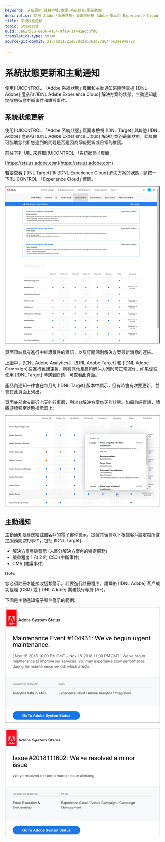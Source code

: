 ```yaml
---
keywords: 系統更新;疑難排解;維護;系統狀態;更新狀態
description: 使用 Adobe「系統狀態」頁面來檢視 Adobe 產品和 Experience Cloud 解決方案，包括 Target 的狀態。此頁面可協助您判斷您遇到的問題是否是因為系統更新或日常的維護。
title: 系統狀態更新
topic: Standard
uuid: 5a627580-8e06-4e14-9fe0-1a442acc6fd8
translation-type: tm+mt
source-git-commit: 217ca811521e67dcd1b063d77a644ba3ae94a72c

---
```



# 系統狀態更新和主動通知

使用[!UICONTROL 「Adobe 系統狀態」]頁面和主動通知來隨時掌握 [!DNL Adobe] 產品和 [!DNL Adobe Experience Cloud] 解決方案的狀態。主動通知能提醒您留意中斷事件和維護事件。

## 系統狀態更新

使用[!UICONTROL 「Adobe 系統狀態」]頁面來檢視 [!DNL Target] 與其他 [!DNL Adobe] 產品和 [!DNL Adobe Experience Cloud] 解決方案的最新狀態。此頁面可協助您判斷您遇到的問題是否是因為系統更新或日常的維護。

前往下列 URL 來存取[!UICONTROL 「系統狀態」]頁面:

[https://status.adobe.com](https://status.adobe.com)

若要查看 [!DNL Target] 等 [!DNL Experience Cloud] 解決方案的狀態，請按一下[!UICONTROL 「Experience Cloud」]標籤。

![](assets/system_status.png)

頁面頂端具有進行中維護事件的資訊，以及訂閱個別解決方案最新消息的連結。

上圖中，[!DNL Adobe Analytics]、[!DNL Adobe Target] 和 [!DNL Adobe Campaign] 在進行維護更新。所有其他產品和解決方案則可正常運作。如果您在使用 [!DNL Target] 時遇到問題，可查看此頁面。

產品內通知一律會在每月的 [!DNL Target] 版本中顯示，但有時會有次要更新，並會在此頁面上列出。

頁面底部會有最近七天的行事曆，列出各解決方案每天的狀態。如需詳細資訊，請將游標移至狀態指示器上:

![](assets/system_status_indicator.png)

## 主動通知

主動通知是傳送給註冊客戶的電子郵件警示，提醒其留意以下根據客戶設定檔所含之服務開啟的事件，包括 [!DNL Target]:

* 解決方案層級警示 (未區分解決方案內的特定服務)
* 嚴重程度 1 和 2 的 CSO (中斷事件)
* CMR (維護事件)

>[!NOTE]
>
>您必須註冊才能接收這類警示。若要進行註冊程序，請聯絡 [!DNL Adobe] 客戶成功經理 (CSM) 或 [!DNL Adobe] 業務執行專員 (AE)。

下圖是主動通知電子郵件警示的範例:

![主動通知 1](/help/r-release-notes/assets/proactive-notification-1.png)

![主動通知 2](/help/r-release-notes/assets/proactive-notification-2.png)